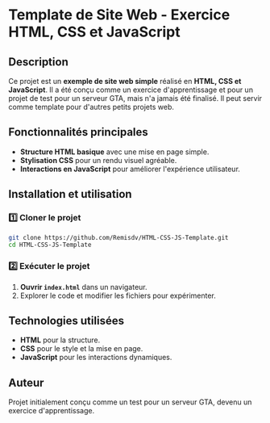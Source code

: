 # Template de Site Web - Exercice HTML, CSS et JavaScript

## Description
Ce projet est un **exemple de site web simple** réalisé en **HTML, CSS et JavaScript**. Il a été conçu comme un exercice d'apprentissage et pour un projet de test pour un serveur GTA, mais n'a jamais été finalisé. Il peut servir comme template pour d'autres petits projets web.

## Fonctionnalités principales
- **Structure HTML basique** avec une mise en page simple.
- **Stylisation CSS** pour un rendu visuel agréable.
- **Interactions en JavaScript** pour améliorer l'expérience utilisateur.

## Installation et utilisation

### 1️⃣ Cloner le projet
```bash
git clone https://github.com/Remisdv/HTML-CSS-JS-Template.git
cd HTML-CSS-JS-Template
```

### 2️⃣ Exécuter le projet
1. **Ouvrir `index.html`** dans un navigateur.
2. Explorer le code et modifier les fichiers pour expérimenter.

## Technologies utilisées
- **HTML** pour la structure.
- **CSS** pour le style et la mise en page.
- **JavaScript** pour les interactions dynamiques.

## Auteur
Projet initialement conçu comme un test pour un serveur GTA, devenu un exercice d'apprentissage.

